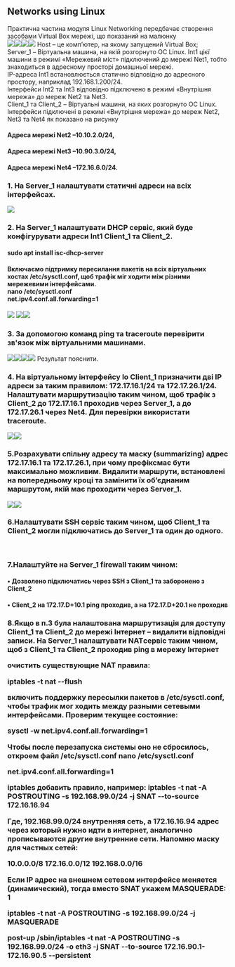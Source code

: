 <h2>Networks using Linux</h2>
<head>
Практична частина модуля Linux Networking  передбачає створення засобами Virtual Box мережі, що показаний на малюнку
</br><img src="https://github.com/korotetskiy/img/blob/main/n1.png"><img src="https://github.com/korotetskiy/img/blob/main/n1-1.png"><img src="https://github.com/korotetskiy/img/blob/main/n1-2.png"><img src="https://github.com/korotetskiy/img/blob/main/n1-3.png">
Host – це комп’ютер, на якому запущений Virtual Box;</br>
Server_1  – Віртуальна машина, на якій розгорнуто ОС Linux. Int1 цієї машини в режимі «Мережевий міст» підключений до мережі Net1, тобто знаходиться в адресному просторі  домашньої  мережі.</br>
IP-адреса  Int1  встановлюється  статично  відповідно  до адресного  простору,  наприклад  192.168.1.200/24.</br>  
Iнтерфейси  Int2  та  Int3  відповідно підключено в режимі «Внутрішня мережа» до мереж Net2 та Net3.</br>
Client_1 та Client_2 – Віртуальні машини, на яких розгорнуто ОС Linux. </br> 
Інтерфейси  підключені  в  режимі «Внутрішня мережа» до мереж Net2, Net3 та Net4 як показано на рисунку</br>
<h4>Адреса  мережі Net2 –10.10.2.0/24,</h4>
<h4>Адреса мережі  Net3 –10.90.3.0/24,</h4>
<h4>Адреса мережі Net4 –172.16.6.0/24.</h4>
<h3>1. На Server_1 налаштувати статичні адреси на всіх інтерфейсах.</h3><img src="https://github.com/korotetskiy/img/blob/main/n2.png">
<h3>2. На  Server_1  налаштувати  DHCP  сервіс,  який  буде  конфігурувати  адреси  Int1 Client_1 та Client_2.
</h3><h4>sudo apt install isc-dhcp-server</h4>
<h4>Включаємо підтримку пересилання пакетів на всіх віртуальних хостах /etc/sysctl.conf, щоб трафік міг ходити між різними мережевими інтерфейсами.<br>
nano /etc/sysctl.conf<br>	
net.ipv4.conf.all.forwarding=1</h4><img src="https://github.com/korotetskiy/img/blob/main/n3-dhcp.png"> </h3><img src="https://github.com/korotetskiy/img/blob/main/n3-dhcp2.png"></h3><img src="https://github.com/korotetskiy/img/blob/main/n4-DHCP.png">
<h3>3. За  допомогою  команд  ping  та  traceroute перевірити  зв'язок  між  віртуальними машинами.</h3><img src="https://github.com/korotetskiy/img/blob/main/n1-ping.png"><img src="https://github.com/korotetskiy/img/blob/main/n1-2- ping.png"><img src="https://github.com/korotetskiy/img/blob/main/n3-dhcp-cl1.png"><img src="https://github.com/korotetskiy/img/blob/main/n1-trace.png">
Результат пояснити. 
<h3>4. На  віртуальному  інтерфейсу  lo Client_1 призначити дві ІР  адреси  за  таким правилом:  172.17.16.1/24 та 172.17.26.1/24.  Налаштувати  маршрутизацію таким чином, щоб трафік з Client_2 до 172.17.16.1 проходив через Server_1, а до 172.17.26.1 через Net4. Для перевірки використати traceroute.</h3><img src="https://github.com/korotetskiy/img/blob/main/n4.png"><img src="https://github.com/korotetskiy/img/blob/main/n4-1.png">
<h3>5.Розрахувати  спільну  адресу  та  маску  (summarizing) адрес  172.17.16.1 та 172.17.26.1,  при  чому префіксмає  бути  максимально  можливим.  Видалити маршрути,  встановлені  на  попередньому  кроці  та  замінити  їх  об’єднаним маршрутом, якій має проходити через Server_1.</h3><img src="https://github.com/korotetskiy/img/blob/main/n5.png"><img src="https://github.com/korotetskiy/img/blob/main/n5-1.png">
<h3>6.Налаштувати  SSH  сервіс  таким  чином,  щоб  Client_1  та  Client_2  могли підключатись до Server_1 та один до одного.</h3> 
 
<h3>7.Налаштуйте на Server_1 firewall таким чином:</h3>
<h4>• Дозволено підключатись через SSH з Client_1 та заборонено з Client_2</h4>
<h4>• Client_2 на 172.17.D+10.1 ping  проходив, а на 172.17.D+20.1 не проходив</h4>
<h3>8.Якщо в п.3 була налаштована маршрутизація для доступу Client_1 та Client_2 до мережі  Інтернет – видалити  відповідні  записи.  На Server_1 налаштувати NATсервіс таким чином, щоб з Client_1 та Client_2 проходив ping в мережу Інтернет



очистить существующие NAT правила:
	
iptables -t nat --flush


включить поддержку пересылки пакетов в /etc/sysctl.conf, чтобы трафик мог ходить между разными сетевыми интерфейсами.
Проверим текущее состояние:

sysctl -w net.ipv4.conf.all.forwarding=1

Чтобы после перезапуска системы оно не сбросилось, откроем файл /etc/sysctl.conf 
nano /etc/sysctl.conf
	
net.ipv4.conf.all.forwarding=1

iptables добавить правило, например:
iptables -t nat -A POSTROUTING -s 192.168.99.0/24 -j SNAT --to-source 172.16.16.94

Где, 192.168.99.0/24 внутренняя сеть, а 172.16.16.94 адрес через который нужно идти в интернет, аналогично прописываются другие внутренние сети.
Напомню маску для частных сетей:
	
10.0.0.0/8
172.16.0.0/12
192.168.0.0/16

Если IP адрес на внешнем сетевом интерфейсе меняется (динамический), тогда вместо SNAT укажем MASQUERADE:
1
	
iptables -t nat -A POSTROUTING -s 192.168.99.0/24 -j MASQUERADE


post-up /sbin/iptables -t nat -A POSTROUTING -s 192.168.99.0/24 -o eth3 -j SNAT --to-source 172.16.90.1-172.16.90.5 --persistent


